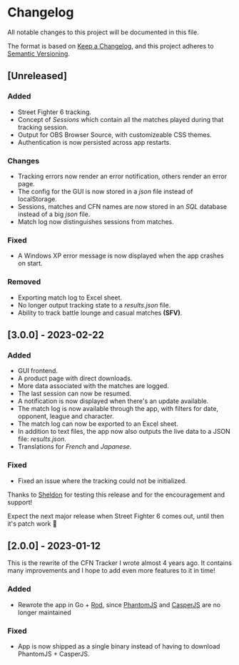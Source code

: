# Changelog

All notable changes to this project will be documented in this file.

The format is based on [Keep a Changelog](https://keepachangelog.com/en/1.0.0/),
and this project adheres to [Semantic Versioning](https://semver.org/spec/v2.0.0.html).

## [Unreleased]

### Added
- Street Fighter 6 tracking.
- Concept of *Sessions* which contain all the matches played during that tracking session.
- Output for OBS Browser Source, with customizeable CSS themes.
- Authentication is now persisted across app restarts.

### Changes
- Tracking errors now render an error notification, others render an error page.
- The config for the GUI is now stored in a *json* file instead of localStorage.
- Sessions, matches and CFN names are now stored in an *SQL* database instead of a big *json* file.
- Match log now distinguishes sessions from matches.

### Fixed
- A Windows XP error message is now displayed when the app crashes on start.

### Removed
- Exporting match log to Excel sheet.
- No longer output tracking state to a *results.json* file.
- Ability to track battle lounge and casual matches **(SFV)**.

## [3.0.0] - 2023-02-22

### Added
- GUI frontend.
- A product page with direct downloads.
- More data associated with the matches are logged.
- The last session can now be resumed.
- A notification is now displayed when there's an update available.
- The match log is now available through the app, with filters for date, opponent, league and character.
- The match log can now be exported to an Excel sheet.
- In addition to text files, the app now also outputs the live data to a JSON file: *results.json*.
- Translations for *French* and *Japanese*.

### Fixed
- Fixed an issue where the tracking could not be initialized.

Thanks to [Sheldon](https://www.twitch.tv/SheldonTwitching) for testing this release and for the encouragement and support!

Expect the next major release when Street Fighter 6 comes out, until then it's patch work 💯

## [2.0.0] - 2023-01-12

This is the rewrite of the CFN Tracker I wrote almost 4 years ago. It contains many improvements and I hope to add even more features to it in time!

### Added
- Rewrote the app in Go + [Rod](https://github.com/go-rod/rod), since [PhantomJS](https://github.com/ariya/phantomjs) and [CasperJS](https://github.com/casperjs/casperjs) are no longer maintained

### Fixed
- App is now shipped as a single binary instead of having to download PhantomJS + CasperJS.